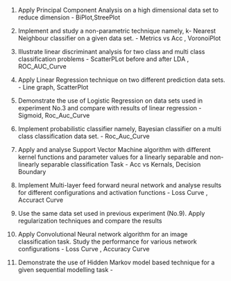 1. Apply Principal Component Analysis on a high dimensional data set to reduce
dimension - BiPlot,StreePlot

2. Implement and study a non-parametric technique namely, k- Nearest Neighbour
classifier on a given data set. - Metrics vs Acc , VoronoiPlot

3. Illustrate linear discriminant analysis for two class and multi class classification
problems - ScatterPLot before and after LDA , ROC_AUC_Curve

4. Apply Linear Regression technique on two different prediction data sets. - Line graph, ScatterPlot

5. Demonstrate the use of Logistic Regression on data sets used in experiment No.3 and
compare with results of linear regression - Sigmoid, Roc_Auc_Curve

6. Implement probabilistic classifier namely, Bayesian classifier on a multi class
classification data set. - Roc_Auc_Curve

7. Apply and analyse Support Vector Machine algorithm with different kernel functions and
parameter values for a linearly separable and non-linearly separable classification Task - Acc vs Kernals, Decision Boundary

9. Implement Multi-layer feed forward neural network and analyse results for different
configurations and activation functions - Loss Curve , Accuract Curve

10. Use the same data set used in previous experiment (No.9). Apply regularization
techniques and compare the results

11. Apply Convolutional Neural network algorithm for an image classification task. Study the
performance for various network configurations - Loss Curve , Accuracy Curve

12. Demonstrate the use of Hidden Markov model based technique for a given sequential
modelling task - 
